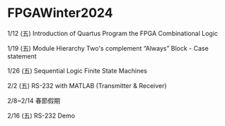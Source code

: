 # FPGAWinter2024
1/12 (五) 
Introduction of Quartus
Program the FPGA
Combinational Logic

1/19 (五)
Module Hierarchy
Two's complement
“Always” Block - Case statement

1/26 (五)
Sequential Logic
Finite State Machines

2/2 (五) 
RS-232 with MATLAB (Transmitter & Receiver)

2/8~2/14 春節假期

2/16 (五) 
RS-232 Demo